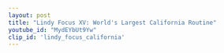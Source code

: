 ```yaml
---
layout: post
title: "Lindy Focus XV: World's Largest California Routine"
youtube_id: "MydEYbUt9Yw"
clip_id: 'lindy_focus_california'
---
```

